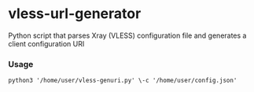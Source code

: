 # vless-url-generator
Python script that parses Xray (VLESS) configuration file and generates a client configuration URI


### Usage
```
python3 '/home/user/vless-genuri.py' \-c '/home/user/config.json'
```
